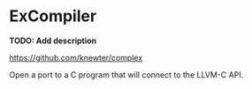 # ExCompiler

**TODO: Add description**



https://github.com/knewter/complex

Open a port to a C program that will connect to the LLVM-C API.
